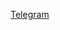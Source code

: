 [](https://api.visitorbadge.io/api/VisitorHit?user=LenaKiselevaf&repo=LenaKiseleva&countColor=%237B1E7A)


<!--
**LenaKiseleva/LenaKiseleva** is a ✨ _special_ ✨ repository because its `README.md` (this file) appears on your GitHub profile.

Here are some ideas to get you started:

- 🔭 I’m currently working on ...
- 🌱 I’m currently learning ...
- 👯 I’m looking to collaborate on ...
- 🤔 I’m looking for help with ...
- 💬 Ask me about ...
- 📫 How to reach me: ...
- 😄 Pronouns: ...
- ⚡ Fun fact: ...
-->
[Telegram](https://t.me/lena_kiselevaTG "@lena_kiselevaTG")
